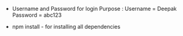 - Username and Password for login Purpose :
Username = Deepak
Password = abc123

- npm install   - for installing all dependencies  